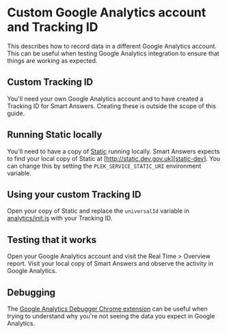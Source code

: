 # Custom Google Analytics account and Tracking ID

This describes how to record data in a different Google Analytics account. This can be useful when testing Google Analytics integration to ensure that things are working as expected.

## Custom Tracking ID

You'll need your own Google Analytics account and to have created a Tracking ID for Smart Answers. Creating these is outside the scope of this guide.

## Running Static locally

You'll need to have a copy of [Static][static-repository] running locally. Smart Answers expects to find your local copy of Static at [http://static.dev.gov.uk][static-dev]. You can change this by setting the `PLEK_SERVICE_STATIC_URI` environment variable.

## Using your custom Tracking ID

Open your copy of Static and replace the `universalId` variable in [analytics/init.js][static-universal-id] with your Tracking ID.

## Testing that it works

Open your Google Analytics account and visit the Real Time > Overview report. Visit your local copy of Smart Answers and observe the activity in Google Analytics.

## Debugging

The [Google Analytics Debugger Chrome extension][ga-debugger] can be useful when trying to understand why you're not seeing the data you expect in Google Analytics.

[ga-debugger]: https://chrome.google.com/webstore/detail/google-analytics-debugger/jnkmfdileelhofjcijamephohjechhna?hl=en
[static-dev]: http://static.dev.gov.uk
[static-repository]: https://github.com/alphagov/static
[static-universal-id]: https://github.com/alphagov/static/blob/059f6a534b595c543852c25ced151019b2b6cd72/app/assets/javascripts/analytics/init.js#L13
